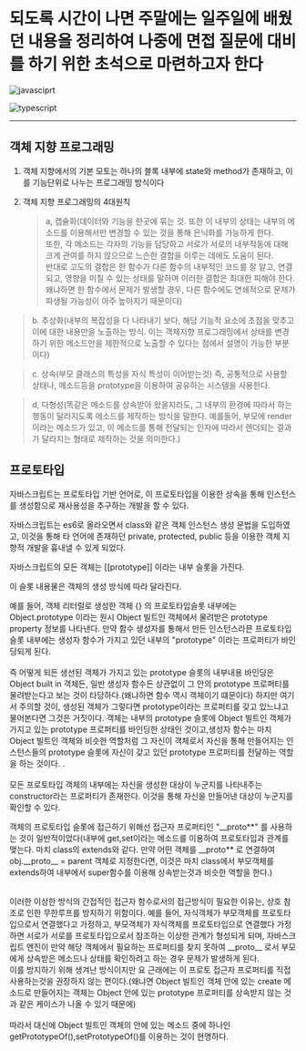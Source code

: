 # **되도록 시간이 나면 주말에는 일주일에 배웠던 내용을 정리하여 나중에 면접 질문에 대비를 하기 위한 초석으로 마련하고자 한다**

![javasciprt](https://img.shields.io/badge/javascript-up%20to%20date-yellow)

![typescript](https://img.shields.io/badge/typescript-up%20to%20date-blue)

---

## 객체 지향 프로그래밍

1. 객체 지향에서의 기본 모토는 하나의 블록 내부에 state와 method가 존재하고, 이를 기능단위로 나누는 프로그래밍 방식이다

2. 객체 지향 프로그래밍의 4대원칙
   > a, 캡슐화(데이터와 기능을 한곳에 묶는 것. 또한 이 내부의 상태는 내부의 메소드를 이용해서만 변경할 수 있는 것을 통해 은닉화를 가능하게 한다. </br> 또한, 각 메소드는 각자의 기능을 담당하고 서로가 서로의 내부작동에 대해 크게 관여를 하지 않으므로 느슨한 결합을 이루는 데에도 도움이 된다. </br>반대로 고도의 결합은 한 함수가 다른 함수의 내부적인 코드를 잘 알고, 연결되고, 영향을 미칠 수 있는 상태를 말하며 이러한 결합은 최대한 피해야 한다. 왜냐하면 한 함수에서 문제가 발생할 경우, 다른 함수에도 연쇄적으로 문제가 파생될 가능성이 아주 높아지기 때문이다)

> b. 추상화(내부의 복잡성을 다 나타내기 보다, 해당 기능적 요소에 초점을 맞추고 이에 대한 내용만을 노출하는 방식. 이는 객체지향 프로그래밍에서 상태를 변경하기 위한 메소드만을 제한적으로 노출할 수 있다는 점에서 설명이 가능한 부분이다)

> c. 상속(부모 클래스의 특성을 자식 특성이 이어받는것) 즉, 공통적으로 사용할 상태나, 메소드등을 prototype을 이용하여 공유하는 시스템을 사용한다.

> d, 다형성(똑같은 메소드를 상속받아 왔을지라도, 그 내부의 환경에 따라서 하는 행동이 달라지도록 메소드를 제작하는 방식을 말한다. 예를들어, 부모에 render 이라는 메소드가 있고, 이 메소드를 통해 전달되는 인자에 따라서 렌더되는 결과가 달라지는 형태로 제작하는 것을 의미한다.)

## 프로토타입

자바스크립트는 프로토타입 기반 언어로, 이 프로토타입을 이용한 상속을 통해 인스턴스를 생성함으로 재사용성을 추구하는 개발을 할 수 있다.

자바스크립트는 es6로 올라오면서 class와 같은 객체 인스턴스 생성 문법을 도입하였고, 이것을 통해 타 언어에 존재하던 private, protected, public 등을 이용한 객체 지향적 개발을 흉내낼 수 있게 되었다.

자바스크립트의 모든 객체는 [[prototype]] 이라는 내부 슬롯을 가진다.

이 슬롯 내용물은 객체의 생성 방식에 따라 달라진다.

예를 들어, 객체 리터럴로 생성한 객체 {} 의 프로토타입슬롯 내부에는 Object.prototype 이라는 원시 Object 빌트인 객체에서 물려받은 prototype property 정보를 나타낸다. 만약 함수 생성자를 통해서 만든 인스턴스라믄 프로토타입 슬롯 내부에는 생성자 함수가 가지고 있던 내부의 "prototype" 이라는 프로퍼티가 바인딩되게 된다.</br> </br> 즉 어떻게 되든 생선된 객체가 가지고 있는 prototype 슬롯의 내부내용 바인딩은 Object built in 객체든, 일반 생성자 함수든 상관없이 그 안의 prototype 프로퍼티를 물려받는다고 보는 것이 타당하다.(왜냐하면 함수 역시 객체이기 떄문이다)
하지만 여기서 주의할 것이, 생성된 객체가 그렇다면 prototype이라는 프로퍼티를 갖고 있느냐고 물어본다면 그것은 거짓이다. 객체는 내부의 prototype 슬롯에 Object 빌트인 객체가 가지고 있는 prototype 프로퍼티를 바인딩한 상태인 것이고,생성자 함수는 마치 Object 빌트인 객체와 비슷한 역할처럼 그 자신이 객체로서 자신을 통해 만들어지는 인스턴스들의 prototype 슬롯에 자신이 갖고 있던 prototype 프로퍼티를 전달하는 역할을 하는 것이다.
.</br> </br> 모든 프로토타입 객체의 내부에는 자신을 생성한 대상이 누군지를 나타내주는 constructor라는 프로퍼티가 존재한다. 이것을 통해 자신을 만들어낸 대상이 누군지를 확인할 수 있다.

객체의 프로토타입 슬롯에 접근하기 위해선 접근자 프로퍼티인 "\_\_proto**" 를 사용하는 것이 일반적이었다(내부에 get,set이라는 메소드를 이용하여 프로토타입과 관계를 맺는다. 마치 class의 extends와 같다. 만약 어떤 객체를 \_\_proto** 로 연결하여 obj.\_\_proto\_\_ = parent 객체로 지정한다면, 이것은 마치 class에서 부모객체를 extends하여 내부에서 super함수를 이용해 상속받는것과 비슷한 역할을 한다.)</br> </br>

이러한 이상한 방식의 간접적인 접근자 함수로서의 접근방식이 필요한 이유는, 상호 참조로 인한 무한루프를 방지하기 위함이다. 예를 들어, 자식객체가 부모객체를 프로토타입으로서 연결했다고 가정하고, 부모객체가 자식객체를 프로토타입으로 연결했다 가정하면 서로가 서로를 프로토타입으로서 참조하는 이상한 관계가 형성되게 되며, 자바스크립트 엔진이 만약 해당 객체에서 필요하는 프로퍼티를 찾지 못하여 \_\_proto\_\_ 로서 부모에게 상속받은 메소드나 상태를 확인하려고 하는 경우 문제가 발생하게 된다. </br> 이를 방지하기 위해 생겨난 방식이지만 요 근래에는 이 프로토 접근자 프로퍼티를 직접 사용하는것을 권장하지 않는 편이다.(왜냐면 Object 빌트인 객체 안에 있는 create 메소드로 만들어지는 객체는 Object 안에 있는 prototype 프로퍼티를 상속받지 않는 것과 같은 케이스가 나올 수 있기 때문에)</br> </br> 따라서 대신에 Object 빌트인 객체의 안에 있는 메소드 중에 하나인 getPrototypeOf(),setPrototypeOf()를 이용하는 것이 현명하다.
